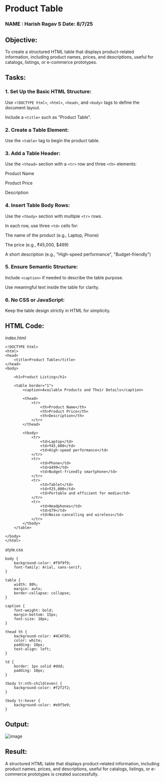 # Product Table
### NAME : Harish Ragav S  Date: 8/7/25 
## Objective:

To create a structured HTML table that displays product-related information, including product names, prices, and descriptions, useful for catalogs, listings, or e-commerce prototypes.

## Tasks:

### 1. Set Up the Basic HTML Structure:

Use ```<!DOCTYPE html>```, ```<html>```, ```<head>```, and ```<body>``` tags to define the document layout.

Include a ```<title>``` such as "Product Table".

### 2. Create a Table Element:

Use the ```<table>``` tag to begin the product table.

### 3. Add a Table Header:

Use the ```<thead>``` section with a ```<tr>``` row and three ```<th>``` elements:

Product Name

Product Price

Description

### 4. Insert Table Body Rows:

Use the ```<tbody>``` section with multiple ```<tr>``` rows.

In each row, use three ```<td>``` cells for:

The name of the product (e.g., Laptop, Phone)

The price (e.g., ₹45,000, $499)

A short description (e.g., "High-speed performance", "Budget-friendly")

### 5. Ensure Semantic Structure:

Include ```<caption>``` if needed to describe the table purpose.

Use meaningful text inside the table for clarity.

### 6. No CSS or JavaScript:

Keep the table design strictly in HTML for simplicity.
## HTML Code:
index.html 
```
<!DOCTYPE html>
<html>
<head>
    <title>Product Table</title>
</head>
<body>

    <h1>Product Listing</h1>

    <table border="1">
        <caption>Available Products and Their Details</caption>

        <thead>
            <tr>
                <th>Product Name</th>
                <th>Product Price</th>
                <th>Description</th>
            </tr>
        </thead>

        <tbody>
            <tr>
                <td>Laptop</td>
                <td>₹45,000</td>
                <td>High-speed performance</td>
            </tr>
            <tr>
                <td>Phone</td>
                <td>$499</td>
                <td>Budget-friendly smartphone</td>
            </tr>
            <tr>
                <td>Tablet</td>
                <td>₹25,000</td>
                <td>Portable and efficient for media</td>
            </tr>
            <tr>
                <td>Headphones</td>
                <td>$79</td>
                <td>Noise-cancelling and wireless</td>
            </tr>
        </tbody>
    </table>

</body>
</html>
```
style.css 
```
body {
    background-color: #f9f9f9;
    font-family: Arial, sans-serif;
}

table {
    width: 80%;
    margin: auto;
    border-collapse: collapse;
}

caption {
    font-weight: bold;
    margin-bottom: 15px;
    font-size: 18px;
}

thead th {
    background-color: #4CAF50;
    color: white;
    padding: 10px;
    text-align: left;
}

td {
    border: 1px solid #ddd;
    padding: 10px;
}

tbody tr:nth-child(even) {
    background-color: #f2f2f2;
}

tbody tr:hover {
    background-color: #e9f5e9;
}
```

## Output:
![image](https://github.com/user-attachments/assets/ef23fdb4-c1c2-43dc-a826-1749a39a6b4d)

## Result:
A structured HTML table that displays product-related information, including product names, prices, and descriptions, useful for catalogs, listings, or e-commerce prototypes is created successfully.
